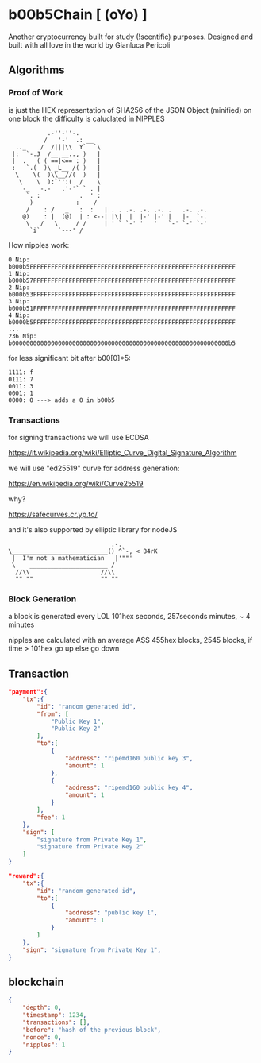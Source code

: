 # b00b5Chain [ (oYo) ]
Another cryptocurrency built for study (!scentific) purposes.
Designed and built with all love in the world by Gianluca Pericoli

## Algorithms
### Proof of Work
is just the HEX representation of SHA256 of the JSON Object (minified) on one block
the difficulty is caluclated in NIPPLES
```
           .-''-''-.
          /   '-'  .: __
  .._    /  /|||\\  Y`  `\
 |:  `-.J  /__ __.., )   |
 |  .   ( ( ==|<== : )   |
 :   `.(  )\ _L__ /( )   |
  \    \(  )\\__//(  )   |
   \    \  ):`'':(  /    \
    -_   -.-   .'-'` ` . |
     `. :           .  ' :
      )            :    /
     /    : /   _   :  :   | . . .-. .-. .-. .   .-. .-. 
    @)    : |  (@)  | : <--| |\|  |  |-' |-' |   |-  `-. 
     \   /   \     / /     | ' ` `-' '   '   `-' `-' `-'
      `i`     `---' /
```

How nipples work:
```
0 Nip: b000b5FFFFFFFFFFFFFFFFFFFFFFFFFFFFFFFFFFFFFFFFFFFFFFFFFFFFFFFFFF 
1 Nip: b000b57FFFFFFFFFFFFFFFFFFFFFFFFFFFFFFFFFFFFFFFFFFFFFFFFFFFFFFFFF 
2 Nip: b000b53FFFFFFFFFFFFFFFFFFFFFFFFFFFFFFFFFFFFFFFFFFFFFFFFFFFFFFFFF 
3 Nip: b000b51FFFFFFFFFFFFFFFFFFFFFFFFFFFFFFFFFFFFFFFFFFFFFFFFFFFFFFFFF 
4 Nip: b0000b5FFFFFFFFFFFFFFFFFFFFFFFFFFFFFFFFFFFFFFFFFFFFFFFFFFFFFFFFF 
...
236 Nip: b0000000000000000000000000000000000000000000000000000000000000b5
```

for less significant bit after b00[0]*5:
```
1111: f
0111: 7
0011: 3
0001: 1
0000: 0 ---> adds a 0 in b00b5
```

### Transactions
for signing transactions we will use ECDSA

https://it.wikipedia.org/wiki/Elliptic_Curve_Digital_Signature_Algorithm

we will use "ed25519" curve for address generation:

https://en.wikipedia.org/wiki/Curve25519

why?

https://safecurves.cr.yp.to/

and it's also supported by elliptic library for nodeJS
```
                             .-.
\___________________________() ^`-, < B4rK
 |  I'm not a mathematician   |'""' 
 \    ______________________ /
  //\\                    //\\
  "" ""                   "" ""
```


### Block Generation
a block is generated every LOL 101hex seconds, 257seconds minutes, ~ 4 minutes

nipples are calculated with an average ASS 455hex blocks, 2545 blocks, if time > 101hex go up else go down

## Transaction
```json
"payment":{
    "tx":{
        "id": "random generated id",
        "from": [
            "Public Key 1",
            "Public Key 2"
        ],
        "to":[
            {
                "address": "ripemd160 public key 3",
                "amount": 1
            },
            {
                "address": "ripemd160 public key 4",
                "amount": 1
            }
        ],
        "fee": 1
    },
    "sign": [
        "signature from Private Key 1",
        "signature from Private Key 2"
    ]
}

"reward":{
    "tx":{
        "id": "random generated id",
        "to":[
            {
                "address": "public key 1",
                "amount": 1
            }
        ]
    },
    "sign": "signature from Private Key 1",
}
```

## blockchain
```json
{
    "depth": 0,
    "timestamp": 1234,
    "transactions": [],
    "before": "hash of the previous block",
    "nonce": 0,
    "nipples": 1
}
```